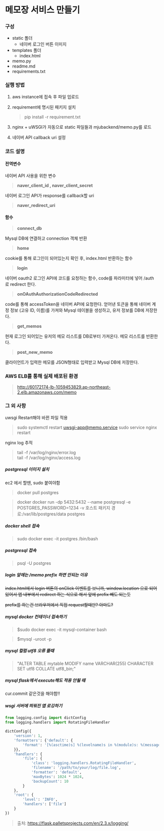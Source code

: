# 메모장 서비스 만들기

### 구성
- static 폴더
    - 네이버 로그인 버튼 이미지
- templates 폴더
    - index.html
- memo.py
- readme.md
- requirements.txt

### 실행 방법

1. aws instance에 접속 후 파일 업로드

2. requirement에 명시된 패키지 설치
    > pip install -r requirement.txt 

3. nginx + uWSGI가 자동으로 static 파일들과 mjubackend/memo.py를 로드

4. 네이버 API callback uri 설정

### 코드 설명

#### 전역변수 

네이버 API 사용을 위한 변수
>**naver_client_id , naver_client_secret**

네이버 로그인 API가 response를 callback할 uri 
>**naver_redirect_uri**

#### 함수

>**connect_db**

Mysql DB에 연결하고 connection 객체 반환

>**home**

cookie를 통해 로그인이 되어있는지 확인 후, index.html 반환하는 함수

>**login**

네이버 oauth2 로그인 API에 코드를 요청하는 함수, code를 파라미터에 넣어 /auth 로 redirect 한다.

>**onOAuthAuthorizationCodeRedirected**

code를 통해 accessToken을 네이버 API에 요청한다.
얻어낸 토큰을 통해 네이버 계정 정보 (고유 ID, 이름)를 가져와 Mysql 테이블을 생성하고, 유저 정보를 DB에 저장한다.

>**get_memos**

현재 로그인 되어있는 유저의 메모 리스트를 DB로부터 가져온다. 메모 리스트를 반환한다.

>**post_new_memo**

클라이언트가 입력한 메모를 JSON형태로 입력받고 Mysql DB에 저장한다.

### AWS ELB를 통해 실제 배포된 환경
>http://60172174-lb-1059453829.ap-northeast-2.elb.amazonaws.com/memo

### 그 외 사항

uwsgi Restart해야 바뀐 파일 적용

>sudo systemctl restart uwsgi-app@memo.service 
>sudo service nginx restart

nginx log 추적

>tail -f /var/log/nginx/error.log </br>
tail -f /var/log/nginx/access.log

##### postgresql 이미지 설치

ec2 에서 할땐, sudo 붙여야함

>docker pull postgres

>docker docker run 
-dp 5432:5432 
--name postgresql 
-e POSTGRES_PASSWORD=1234 
-v 호스트 패키지 경로:/var/lib/postgres/data postgres

##### docker shell 접속

>sudo docker exec -it postgres /bin/bash

##### postgresql 접속

>psql -U postgres

##### login 앞에는 /memo prefix 하면 안되는 이유

 ~~index.html에서 login 버튼의 onClick 이벤트를 보니까, window.location 으로 되어있어서 앱 내부에서 redirect 하는 식으로 해서 앞에 prefix 빼도 되는듯~~

~~prefix를 하는건 브라우저에서 직접 request할때만? 아마도?~~

##### mysql docker 컨테이너 접속하기

>$sudo docker exec -it mysql-container bash

>$mysql -uroot -p

##### mysql 컬럼 utf8 오류 뜰때
>"ALTER TABLE mytable MODIFY name VARCHAR(255) CHARACTER SET utf8 COLLATE utf8_bin;"

##### mysql flask에서 execute해도 적용 안될 때
cur.commit 같은것을 해야함!!

##### wsgi 서버에 띄워진 앱 로깅하기
``` python
from logging.config import dictConfig
from logging.handlers import RotatingFileHandler

dictConfig({
    'version': 1,
    'formatters': {'default': {
        'format': '[%(asctime)s] %(levelname)s in %(module)s: %(message)s',
    }},
    'handlers': {
        'file': {
            'class': 'logging.handlers.RotatingFileHandler',
            'filename': '/path/to/your/log/file.log',
            'formatter': 'default',
            'maxBytes': 1024 * 1024,
            'backupCount': 10
        }
    },
    'root': {
        'level': 'INFO',
        'handlers': ['file']
    }
})
```
> 출처: https://flask.palletsprojects.com/en/2.3.x/logging/